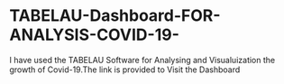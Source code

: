 # TABELAU-Dashboard-FOR-ANALYSIS-COVID-19-
I have used the TABELAU Software for Analysing and Visualuization the growth of Covid-19.The link is provided to Visit the Dashboard 

